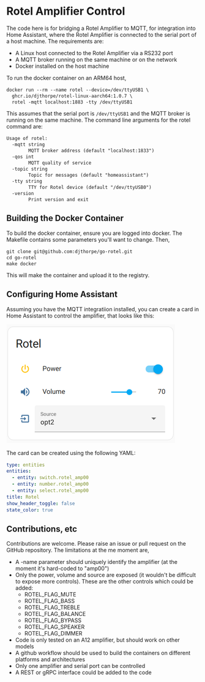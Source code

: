 # Rotel Amplifier Control

The code here is for bridging a Rotel Amplifier to MQTT, for integration into Home Assistant,
where the Rotel Amplifier is connected to the serial port of a host machine. The requirements
are:

  * A Linux host connected to the Rotel Amplifier via a RS232 port
  * A MQTT broker running on the same machine or on the network
  * Docker installed on the host machine

To run the docker container on an ARM64 host,

```
docker run --rm --name rotel --device=/dev/ttyUSB1 \
  ghcr.io/djthorpe/rotel-linux-aarch64:1.0.7 \
  rotel -mqtt localhost:1883 -tty /dev/ttyUSB1
```

This assumes that the serial port is `/dev/ttyUSB1` and the MQTT broker is running on the same
machine. The command line arguments for the rotel command are:

```
Usage of rotel:
  -mqtt string
    	MQTT broker address (default "localhost:1833")
  -qos int
    	MQTT quality of service
  -topic string
    	Topic for messages (default "homeassistant")
  -tty string
    	TTY for Rotel device (default "/dev/ttyUSB0")
  -version
    	Print version and exit
```

## Building the Docker Container

To build the docker container, ensure you are logged into docker. The Makefile
contains some parameters you'll want to change. Then,

```
git clone git@github.com:djthorpe/go-rotel.git
cd go-rotel
make docker
```

This will make the container and upload it to the registry.

## Configuring Home Assistant

Assuming you have the MQTT integratiion installed, you can create a card in Home Assistant to control the amplifier, that looks like this:

![Home Assistant Card](etc/screenshot.png)

The card can be created using the following YAML:

```yaml
type: entities
entities:
  - entity: switch.rotel_amp00
  - entity: number.rotel_amp00
  - entity: select.rotel_amp00
title: Rotel
show_header_toggle: false
state_color: true
```

## Contributions, etc

Contributions are welcome. Please raise an issue or pull request on the GitHub repository. The limitations at the me moment are,

  * A -name parameter should uniquely identify the amplifier (at the moment it's hard-coded to "amp00")
  * Only the power, volume and source are exposed (it wouldn't be difficult to expose   more controls). These are the other controls which could be added:
    * ROTEL_FLAG_MUTE
    * ROTEL_FLAG_BASS
    * ROTEL_FLAG_TREBLE
    * ROTEL_FLAG_BALANCE
    * ROTEL_FLAG_BYPASS
    * ROTEL_FLAG_SPEAKER
    * ROTEL_FLAG_DIMMER
  * Code is only tested on an A12 amplifier, but should work on other models
  * A github workflow should be used to build the containers on different
    platforms and architectures
  * Only one amplifier and serial port can be controlled
  * A REST or gRPC interface could be added to the code
